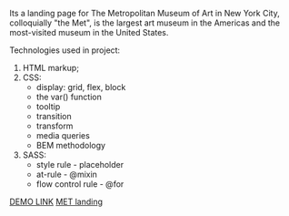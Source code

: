 <!-- # Miami landing page

In this task, you will learn how to implement a landing page. To do that:

- choose a landing page design from the list below;
  - [BOSE landing](https://www.figma.com/file/OMjQNb3hg1LKMV4OwyQ3Ao/BOSE?node-id=0%3A1)
  - [MYBIKE landing](https://www.figma.com/file/NZQAIydtHo5QkINyGLHNcq/BIKE-New-Version?node-id=0%3A1)
  - [MET landing](https://www.figma.com/file/lSR1m42L9YwzQwzzxKwHpw/THE-MET)
- watch the lesson videos and implement your page blocks similarly to the videos;
- **DON'T** try to do it `Pixel Perfect` - implement it the most `simple` way so it looks similar;
- when you finish the first block of your page deploy it and create a Pull Request with a [DEMO LINK](https://olya-girnyak.github.io/layout_miami/)
- after each next block do the same (add, commit and push the changes, and deploy the updated demo;
- check yourself using the [CHECKLIST](https://github.com/mate-academy/layout_miami/blob/master/checklist.md) when finished; -->

Its a landing page for The Metropolitan Museum of Art in New York City, colloquially "the Met", is the largest art museum in the Americas and the most-visited museum in the United States.

Technologies used in project:

1. HTML markup;
2. CSS:
   - display: grid, flex, block
   - the var() function
   - tooltip
   - transition
   - transform
   - media queries
   - BEM methodology
3. SASS:
   - style rule - placeholder
   - at-rule - @mixin
   - flow control rule - @for

[DEMO LINK](https://olya-girnyak.github.io/layout_miami/)
[MET landing](https://www.figma.com/file/lSR1m42L9YwzQwzzxKwHpw/THE-MET)

